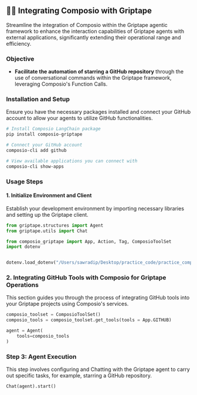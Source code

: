 ## 🚀🔗 Integrating Composio with Griptape

Streamline the integration of Composio within the Griptape agentic framework to enhance the interaction capabilities of Griptape agents with external applications, significantly extending their operational range and efficiency.

### Objective

- **Facilitate the automation of starring a GitHub repository** through the use of conversational commands within the Griptape framework, leveraging Composio's Function Calls.


### Installation and Setup

Ensure you have the necessary packages installed and connect your GitHub account to allow your agents to utilize GitHub functionalities.

```bash
# Install Composio LangChain package
pip install composio-griptape

# Connect your GitHub account
composio-cli add github

# View available applications you can connect with
composio-cli show-apps
```

### Usage Steps

#### 1. Initialize Environment and Client

Establish your development environment by importing necessary libraries and setting up the Griptape client.
```python
from griptape.structures import Agent
from griptape.utils import Chat

from composio_griptape import App, Action, Tag, ComposioToolSet
import dotenv


dotenv.load_dotenv("/Users/sawradip/Desktop/practice_code/practice_composio/composio_sdk/examples/.env")

```

### 2. Integrating GitHub Tools with Composio for Griptape Operations

This section guides you through the process of integrating GitHub tools into your Griptape projects using Composio's services.

```python
composio_toolset = ComposioToolSet()
composio_tools = composio_toolset.get_tools(tools = App.GITHUB)

agent = Agent(
    tools=composio_tools
)
```

### Step 3: Agent Execution

This step involves configuring and Chatting with the Griptape agent to carry out specific tasks, for example, starring a GitHub repository.

```python
Chat(agent).start()
```




